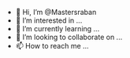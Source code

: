 - 👋 Hi, I’m @Mastersraban
- 👀 I’m interested in ...
- 🌱 I’m currently learning ...
- 💞️ I’m looking to collaborate on ...
- 📫 How to reach me ...

<!---
Mastersraban/Mastersraban is a ✨ special ✨ repository because its `README.md` (this file) appears on your GitHub profile.
You can click the Preview link to take a look at your changes.
--->
